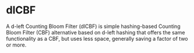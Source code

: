 # dlCBF
A d-left Counting Bloom Filter (dlCBF) is simple hashing-based Counting Bloom Filter (CBF) alternative based on d-left hashing that offers the same functionality as a CBF, but uses less space, generally saving a factor of two or more.

